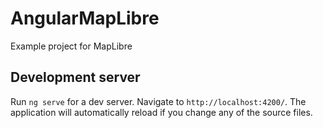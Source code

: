 # AngularMapLibre

Example project for MapLibre

## Development server

Run `ng serve` for a dev server. Navigate to `http://localhost:4200/`. The application will automatically reload if you change any of the source files.
